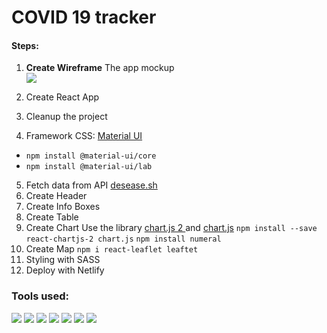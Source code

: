 # COVID 19 tracker

#### Steps:

1. **Create Wireframe**
   The app mockup
   <br>
   ![](https://i.ibb.co/164VnwK/wireframe.png)

2. Create React App
3. Cleanup the project
4. Framework CSS: [Material UI](https://material-ui.com/)

- `npm install @material-ui/core`
- `npm install @material-ui/lab`

5. Fetch data from API [desease.sh](https://disease.sh/)
6. Create Header
7. Create Info Boxes
8. Create Table
9. Create Chart
    Use the library [chart.js 2 ](https://github.com/jerairrest/react-chartjs-2) and [chart.js](https://www.chartjs.org/)
    `npm install --save react-chartjs-2 chart.js`
    `npm install numeral`
10. Create Map
    `npm i react-leaflet leaftet`
11. Styling with SASS
12. Deploy with Netlify

### Tools used:

![](https://img-learnstack-io.sgp1.digitaloceanspaces.com/tool/E8gFxEvH9zx9YcepqkbD8TUVPXHmlANJ5qklZ6zK.jpeg)
![](https://i.pinimg.com/originals/f3/47/70/f34770503b90f26ea389f557500ff825.png)
![](https://lh3.googleusercontent.com/proxy/PQR6q7Z3PTHcLNDT4gCgc2uhb6t-NmV4n9790VoYgSQW1ItzV9hHOQ0_KFfZkS0it5-anIvkGTYzVvlEHgw)
![](https://service.softsmart.in/PTE_online/public/static/www.creative-tim.com/assets/icon-sass-04530e10f1c5c63f6f9aea7a776d0c5ebf655cc4ae2ecab6d092e68583d1ab64.jpg)
![](https://rosolutions.com.mx/blog/wp-content/uploads/2018/11/leafletjs-card.png)
![](https://cms-assets.tutsplus.com/uploads/users/1251/posts/28384/preview_image/chartjs-tutsplus.jpg)
![](https://blog.mycode.website/wp-content/uploads/2018/04/netlify-content.jpg)
